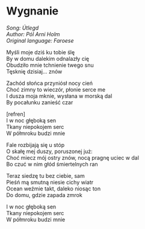 # Wygnanie

*Song: Útlegd*\
*Author: Pól Arni Holm*\
*Original language: Faroese*

Myśli moje dziś ku tobie ślę\
By w domu dalekim odnalazły cię\
Obudziło mnie tchnienie twego snu\
Tęsknię dzisiaj... znów

Zachód słońca przyniósł nocy cień\
Choć zimny to wieczór, płonie serce me\
I dusza moja mknie, wysłana w morską dal\
By pocałunku zanieść czar

[refren]\
I w noc głęboką sen\
Tkany niepokojem serc\
W półmroku budzi mnie

Fale rozbijają się u stóp\
O skałę mej duszy, poruszonej już:\
Choć miecz mój ostry znów, nocą pragnę uciec w dal\
Bo czuć w nim głód śmiertelnych ran

Teraz siedzę tu bez ciebie, sam\
Pieśń mą smutną niesie cichy wiatr\
Ocean weźmie takt, daleko niosąc ton\
Do domu, gdzie zapada zmrok

I w noc głęboką sen\
Tkany niepokojem serc\
W półmroku budzi mnie